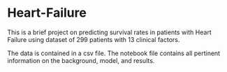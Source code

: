 # Heart-Failure
 This is a brief project on predicting survival rates in patients with Heart Failure using dataset of 299 patients with 13 clinical factors.

 The data is contained in a csv file. The notebook file contains all pertinent information on the background, model, and results.
